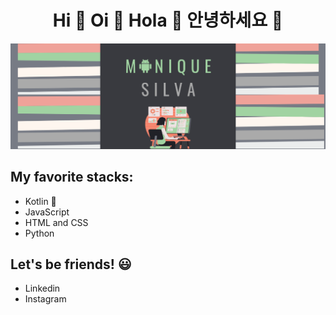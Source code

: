 <h1 align="center"> Hi 👋 Oi 👋 Hola 👋 안녕하세요 👋 </h1> 
<img src= "MONIQUE.png" alt="banner that says Monique Silva"/>

## My favorite stacks:
- Kotlin 💚
- JavaScript
- HTML and CSS
- Python

## Let's be friends! 😃
- Linkedin
- Instagram
<!--
**monxqueen/monxqueen** is a ✨ _special_ ✨ repository because its `README.md` (this file) appears on your GitHub profile.

Here are some ideas to get you started:

- 🔭 I’m currently working on ...
- 🌱 I’m currently learning ...
- 👯 I’m looking to collaborate on ...
- 🤔 I’m looking for help with ...
- 💬 Ask me about ...
- 📫 How to reach me: ...
- 😄 Pronouns: ...
- ⚡ Fun fact: ...
-->
